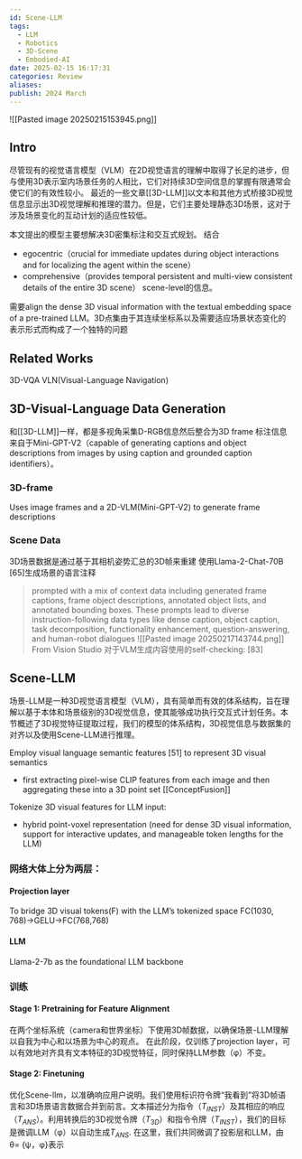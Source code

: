 ```yaml
---
id: Scene-LLM
tags:
  - LLM
  - Robotics
  - 3D-Scene
  - Embodied-AI
date: 2025-02-15 16:17:31
categories: Review
aliases: 
publish: 2024 March
---
```

![[Pasted image 20250215153945.png]]
## Intro
尽管现有的视觉语言模型（VLM）在2D视觉语言的理解中取得了长足的进步，但与使用3D表示室内场景任务的人相比，它们对持续3D空间信息的掌握有限通常会使它们的有效性较小。
最近的一些文章[[3D-LLM]]以文本和其他方式桥接3D视觉信息显示出3D视觉理解和推理的潜力。但是，它们主要处理静态3D场景，这对于涉及场景变化的互动计划的适应性较低。

本文提出的模型主要想解决3D密集标注和交互式规划。
结合
- egocentric（crucial for immediate updates during object interactions and for localizing the agent within the scene）
- comprehensive（provides temporal persistent and multi-view consistent details of the entire 3D scene） 
scene-level的信息。

需要align the dense 3D visual information with the textual embedding space of a pre-trained LLM。3D点集由于其连续坐标系以及需要适应场景状态变化的表示形式而构成了一个独特的问题

## Related Works
3D-VQA
VLN(Visual-Language Navigation)

## 3D-Visual-Language Data Generation
和[[3D-LLM]]一样，都是多视角采集D-RGB信息然后整合为3D frame
标注信息来自于Mini-GPT-V2（capable of generating captions and object descriptions from images by using caption and grounded caption identifiers）。

### 3D-frame
Uses image frames and a 2D-VLM(Mini-GPT-V2) to generate frame descriptions

### Scene Data
3D场景数据是通过基于其相机姿势汇总的3D帧来重建
使用Llama-2-Chat-70B [65]生成场景的语言注释
> prompted with a mix of context data including generated frame captions, frame object descriptions, annotated object lists, and annotated bounding boxes. These prompts lead to diverse instruction-following data types like dense caption, object caption, task decomposition, functionality enhancement, question-answering, and human-robot dialogues
![[Pasted image 20250217143744.png]]
From Vision Studio
对于VLM生成内容使用的self-checking: [83]

## Scene-LLM
场景-LLM是一种3D视觉语言模型（VLM），具有简单而有效的体系结构，旨在理解以基于本体和场景级别的3D视觉信息，使其能够成功执行交互式计划任务。本节概述了3D视觉特征提取过程，我们的模型的体系结构，3D视觉信息与数据集的对齐以及使用Scene-LLM进行推理。

Employ visual language semantic features [51] to represent 3D visual semantics
- first extracting pixel-wise CLIP features from each image and then aggregating these into a 3D point set [[ConceptFusion]]

Tokenize 3D visual features for LLM input:
- hybrid point-voxel representation (need for dense 3D visual information, support for interactive updates, and manageable token lengths for the LLM)

### 网络大体上分为两层：
#### Projection layer
To bridge 3D visual tokens(F) with the LLM’s tokenized space
FC(1030, 768)->GELU->FC(768,768)

#### LLM
Llama-2-7b as the foundational LLM backbone

### 训练
#### Stage 1: Pretraining for Feature Alignment
在两个坐标系统（camera和世界坐标）下使用3D帧数据，以确保场景-LLM理解以自我为中心和以场景为中心的观点。
在此阶段，仅训练了projection layer，可以有效地对齐具有文本特征的3D视觉特征，同时保持LLM参数（φ）不变。

#### Stage 2: Finetuning
优化Scene-llm，以准确响应用户说明。我们使用标识符令牌“我看到”将3D帧语言和3D场景语言数据合并到前言。文本描述分为指令（$T_{INST}$）及其相应的响应（$T_{ANS}$）。利用转换后的3D视觉令牌（$T_{3D}$）和指令令牌（$T_{INST}$），我们的目标是微调LLM（φ）以自动生成$T_{ANS}$.
在这里，我们共同微调了投影层和LLM，由θ= {ψ，φ}表示


